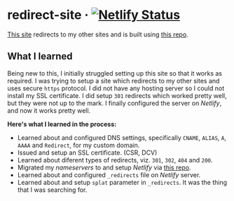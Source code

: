 # redirect-site &middot; [![Netlify Status](https://api.netlify.com/api/v1/badges/9727b20a-efc0-456e-9bde-6fc197a9085f/deploy-status)](https://app.netlify.com/sites/redirect-site/deploys)

[This site](https://p7x.me) redirects to my other sites and is built using [this repo](https://github.com/pr4shan7/redirect-site).

## What I learned

Being new to this, I initially struggled setting up this site so that it works as required. I was trying to setup a site which redirects to my other sites and uses secure `https` protocol. I did not have any hosting server so I could not install my SSL certificate. I did setup `301` redirects which worked pretty well, but they were not up to the mark.
I finally configured the server on _Netlify_, and now it works pretty well.

**Here's what I learned in the process:**

* Learned about and configured DNS settings, specifically `CNAME`, `ALIAS`, `A`, `AAAA` and `Redirect`, for my custom domain.
* Issued and setup an SSL certificate. (CSR, DCV)
* Learned about diferent types of redirects, viz. `301`, `302`, `404` and `200`.
* Migrated my _nameservers_ to and setup _Netlify_ via [this repo](https://github.com/pr4shan7/redirect-site).
* Learned about and configured `_redirects` file on _Netlify_ server.
* Learned about and setup `splat` parameter in `_redirects`. It was the thing that I was searching for.
